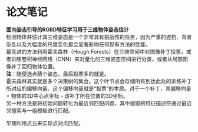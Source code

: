 # 论文笔记  
**面向姿态引导的RGBD特征学习用于三维物体姿态估计**  
检测物体并估计其三维姿态是一个非常具有挑战性的任务，因为严重的遮挡、背景杂乱以及大幅度的尺度变化都会显著影响任何现有方法的性能。  
最先进的方法利用霍夫森林（Hough Forests）在三维空间中对图像补丁投票，或者训练卷积神经网络（CNN）来对量化的三维姿态空间进行分类，或者从局部图像补丁回归物体位置。  
**注**：随便选点猜个姿态，最后投票多的就是。  
霍夫森林其实就是多个决策树的集合。这个叶节点会存储所有到达此处的训练补丁所对应的偏移向量。这个偏移向量就是“投票”的本质。对于一个补丁，其偏移向量 = 物体的3D中心点坐标 - 该补丁所在位置的3D坐标。  
另一种方法是将初始问题转化为最近邻匹配问题，其中提取的特征描述符通过最近邻搜索与一组模板进行匹配。  

早期利用点云来实现点对点匹配。

